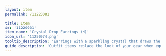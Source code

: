 ```yaml
---
layout: item
permalink: /11220081

title: Item
id: '11220081'
item_name: 'Crystal Drop Earrings (M)'
icon_url: '11250074.png'
tooltip_description: 'Earrings with a sparkling crystal that draws the eye.'
guide_description: 'Outfit items replace the look of your gear when equipped.'
---
```

